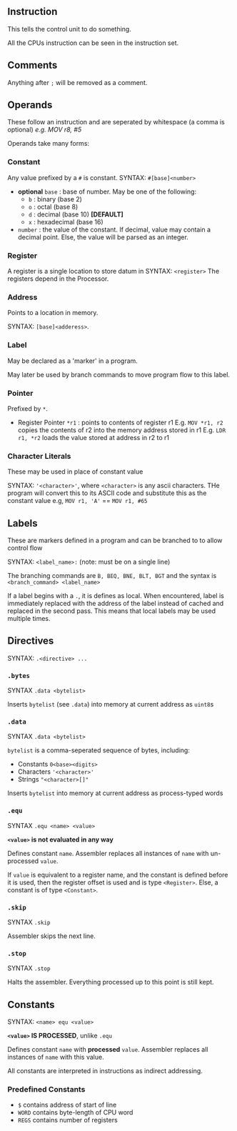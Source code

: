 ## Instruction
This tells the control unit to do something.

All the CPUs instruction can be seen in the instruction set.

## Comments
Anything after `;` will be removed as a comment.

## Operands
These follow an instruction and are seperated by whitespace (a comma is optional)
*e.g. MOV r8, #5*

Operands take many forms:

### Constant
Any value prefixed by a `#` is constant.
SYNTAX: `#[base]<number>`
- **optional** `base` : base of number. May be one of the following:
  - `b` : binary (base 2)
  - `o` : octal (base 8)
  - `d` : decimal (base 10) **[DEFAULT]**
  - `x` : hexadecimal (base 16)
- `number` : the value of the constant. If decimal, value may contain a decimal point. Else, the value will be parsed as an integer.

### Register
A register is a single location to store datum in
SYNTAX: `<register>`
The registers depend in the Processor.

### Address
Points to a location in memory.

SYNTAX: `[base]<adderess>`.

### Label
May be declared as a 'marker' in a program.

May later be used by branch commands to move program flow to this label.

### Pointer
Prefixed by `*`.

- Register Pointer `*r1` : points to contents of register r1
  E.g. `MOV *r1, r2` copies the contents of r2 into the memory address stored in r1
  E.g. `LDR r1, *r2` loads the value stored at address in r2 to r1

### Character Literals
These may be used in place of constant value

SYNTAX: `'<character>'`, where `<character>` is any ascii characters. THe program will convert this to its ASCII code and substitute this as the constant value e.g, `MOV r1, 'A'` == `MOV r1, #65`

## Labels
These are markers defined in a program and can be branched to to allow control flow

SYNTAX: `<label_name>:` (note: must be on a single line)

The branching commands are `B, BEQ, BNE, BLT, BGT` and the syntax is `<branch_command> <label_name>`

If a label begins with a `.`, it is defines as local. When encountered, label is immediately replaced with the address of the label instead of cached and replaced in the second pass. This means that local labels may be used multiple times.

## Directives
SYNTAX: `.<directive> ...`

### `.bytes`
SYNTAX `.data <bytelist>`

Inserts `bytelist` (see `.data`) into memory at current address as `uint8`s

### `.data`
SYNTAX `.data <bytelist>`

`bytelist` is a comma-seperated sequence of bytes, including:
- Constants `0<base><digits>`
- Characters `'<character>'`
- Strings `"<character>[]"`

Inserts `bytelist` into memory at current address as process-typed words

### `.equ`
SYNTAX `.equ <name> <value>`

**`<value>` is not evaluated in any way**

Defines constant `name`. Assembler replaces all instances of `name` with un-processed `value`.

If `value` is equivalent to a register name, and the constant is defined before it is used, then the register offset is used and is type `<Register>`. Else, a constant is of type `<Constant>`.

### `.skip`
SYNTAX `.skip`

Assembler skips the next line.

### `.stop`
SYNTAX `.stop`

Halts the assembler. Everything processed up to this point is still kept.

## Constants
SYNTAX: `<name> equ <value>`

**`<value>` IS PROCESSED**, unlike `.equ`

Defines constant `name` with **processed** `value`. Assembler replaces all instances of `name` with this value.

All constants are interpreted in instructions as indirect addressing.

### Predefined Constants
- `$` contains address of start of line
- `WORD` contains byte-length of CPU word
- `REGS` contains number of registers